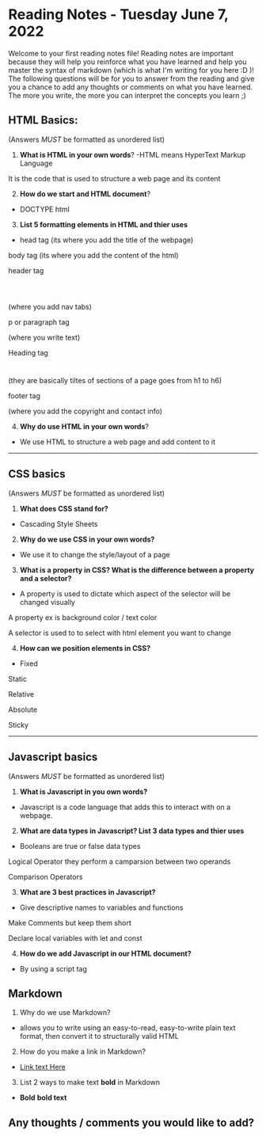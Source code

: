 # Reading Notes - Tuesday June 7, 2022

Welcome to your first reading notes file! Reading notes are important because they will help you reinforce what you have learned and help you master the syntax of markdown (which is what I'm writing for you here :D )! The following questions will be for you to answer from the reading and give you a chance to add any thoughts or comments on what you have learned. The more you write, the more you can interpret the concepts you learn ;)


## HTML Basics:
(Answers *MUST* be formatted as unordered list)

1. **What is HTML in your own words**?
-HTML means HyperText Markup Language 

It is the code that is used to structure a web page and its content

2. **How do we start and HTML document**?
- DOCTYPE html <!DOCTYPE html>

3. **List 5 formatting elements in HTML and thier uses**
- head tag <head></head>(its where you add the title of the webpage)

 body tag <body></body>(its where you add the content of the html)

 header tag <header></header>(where you add nav tabs)

 p or paragraph tag <p></p>(where you write text)

 Heading tag <h1></h1>(they are basically tiltes of sections of a page goes from h1 to h6)

 footer tag <footer></footer> (where you add the copyright and contact info)

4. **Why do use HTML in your own words**?
- We use HTML to structure a web page and add content to it


--------------------------------

## CSS basics
(Answers *MUST* be formatted as unordered list)

1. **What does CSS stand for?**
- Cascading Style Sheets

2. **Why do we use CSS in your own words?**
- We use it to change the style/layout of a page

3. **What is a property in CSS? What is the difference between a property and a selector?**
- A property is used to dictate which aspect of the selector will be changed visually

 A property ex is background color / text color

A selector is used to to select with html element you want to change 

4. **How can we position elements in CSS?**
- Fixed

 Static

 Relative

 Absolute

 Sticky

--------------------------------

## Javascript basics
(Answers *MUST* be formatted as unordered list)

1. **What is Javascript in you own words?**
- Javascript is a code language that adds this to interact with on a webpage.

2. **What are data types in Javascript? List 3 data types and thier uses**
- Booleans are true or false data types

 Logical Operator they perform a camparsion between two operands 

 Comparison Operators

3. **What are 3 best practices in Javascript?**
- Give descriptive names to variables and functions

 Make Comments but keep them short

 Declare local variables with let and const

4. **How do we add Javascript in our HTML document?**
- By using a script tag <script src="file name"></script>

## Markdown 

1. Why do we use Markdown?
- allows you to write using an easy-to-read, easy-to-write plain text format, then convert it to structurally valid HTML

2. How do you make a link in Markdown?
- [Link text Here](https://link-url-here.org)

3. List 2 ways to make text **bold** in Markdown
- **Bold** __bold text__

## Any thoughts / comments you would like to add?
